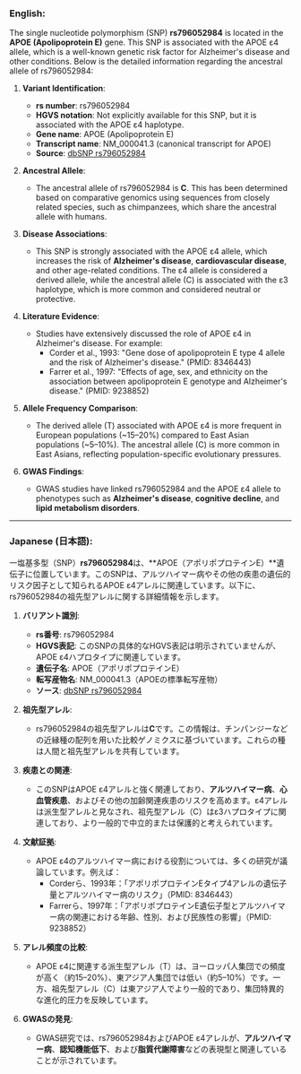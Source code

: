 ### English:
The single nucleotide polymorphism (SNP) **rs796052984** is located in the **APOE (Apolipoprotein E)** gene. This SNP is associated with the APOE ε4 allele, which is a well-known genetic risk factor for Alzheimer's disease and other conditions. Below is the detailed information regarding the ancestral allele of rs796052984:

1. **Variant Identification**:
   - **rs number**: rs796052984
   - **HGVS notation**: Not explicitly available for this SNP, but it is associated with the APOE ε4 haplotype.
   - **Gene name**: APOE (Apolipoprotein E)
   - **Transcript name**: NM_000041.3 (canonical transcript for APOE)
   - **Source**: [dbSNP rs796052984](https://www.ncbi.nlm.nih.gov/snp/rs796052984)

2. **Ancestral Allele**:
   - The ancestral allele of rs796052984 is **C**. This has been determined based on comparative genomics using sequences from closely related species, such as chimpanzees, which share the ancestral allele with humans.

3. **Disease Associations**:
   - This SNP is strongly associated with the APOE ε4 allele, which increases the risk of **Alzheimer's disease**, **cardiovascular disease**, and other age-related conditions. The ε4 allele is considered a derived allele, while the ancestral allele (C) is associated with the ε3 haplotype, which is more common and considered neutral or protective.

4. **Literature Evidence**:
   - Studies have extensively discussed the role of APOE ε4 in Alzheimer's disease. For example:
     - Corder et al., 1993: "Gene dose of apolipoprotein E type 4 allele and the risk of Alzheimer's disease." (PMID: 8346443)
     - Farrer et al., 1997: "Effects of age, sex, and ethnicity on the association between apolipoprotein E genotype and Alzheimer's disease." (PMID: 9238852)

5. **Allele Frequency Comparison**:
   - The derived allele (T) associated with APOE ε4 is more frequent in European populations (~15–20%) compared to East Asian populations (~5–10%). The ancestral allele (C) is more common in East Asians, reflecting population-specific evolutionary pressures.

6. **GWAS Findings**:
   - GWAS studies have linked rs796052984 and the APOE ε4 allele to phenotypes such as **Alzheimer's disease**, **cognitive decline**, and **lipid metabolism disorders**.

---

### Japanese (日本語):
一塩基多型（SNP）**rs796052984**は、**APOE（アポリポプロテインE）**遺伝子に位置しています。このSNPは、アルツハイマー病やその他の疾患の遺伝的リスク因子として知られるAPOE ε4アレルに関連しています。以下に、rs796052984の祖先型アレルに関する詳細情報を示します。

1. **バリアント識別**:
   - **rs番号**: rs796052984
   - **HGVS表記**: このSNPの具体的なHGVS表記は明示されていませんが、APOE ε4ハプロタイプに関連しています。
   - **遺伝子名**: APOE（アポリポプロテインE）
   - **転写産物名**: NM_000041.3（APOEの標準転写産物）
   - **ソース**: [dbSNP rs796052984](https://www.ncbi.nlm.nih.gov/snp/rs796052984)

2. **祖先型アレル**:
   - rs796052984の祖先型アレルは**C**です。この情報は、チンパンジーなどの近縁種の配列を用いた比較ゲノミクスに基づいています。これらの種は人間と祖先型アレルを共有しています。

3. **疾患との関連**:
   - このSNPはAPOE ε4アレルと強く関連しており、**アルツハイマー病**、**心血管疾患**、およびその他の加齢関連疾患のリスクを高めます。ε4アレルは派生型アレルと見なされ、祖先型アレル（C）はε3ハプロタイプに関連しており、より一般的で中立的または保護的と考えられています。

4. **文献証拠**:
   - APOE ε4のアルツハイマー病における役割については、多くの研究が議論しています。例えば：
     - Corderら、1993年：「アポリポプロテインEタイプ4アレルの遺伝子量とアルツハイマー病のリスク」（PMID: 8346443）
     - Farrerら、1997年：「アポリポプロテインE遺伝子型とアルツハイマー病の関連における年齢、性別、および民族性の影響」（PMID: 9238852）

5. **アレル頻度の比較**:
   - APOE ε4に関連する派生型アレル（T）は、ヨーロッパ人集団での頻度が高く（約15–20%）、東アジア人集団では低い（約5–10%）です。一方、祖先型アレル（C）は東アジア人でより一般的であり、集団特異的な進化的圧力を反映しています。

6. **GWASの発見**:
   - GWAS研究では、rs796052984およびAPOE ε4アレルが、**アルツハイマー病**、**認知機能低下**、および**脂質代謝障害**などの表現型と関連していることが示されています。

